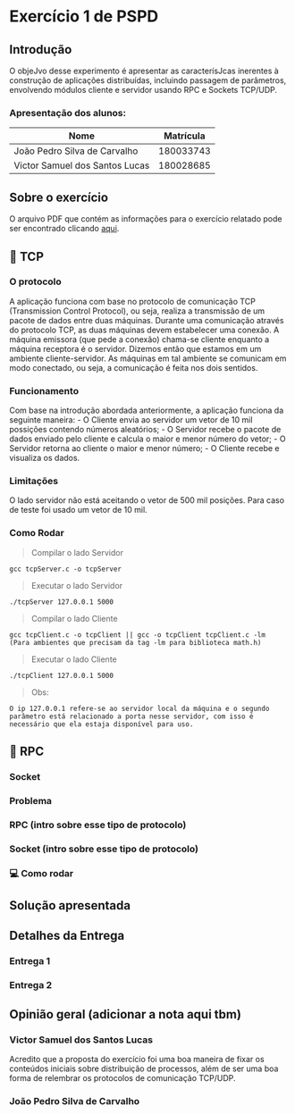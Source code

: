 # Exercício 1 de PSPD

## Introdução

O objeJvo desse experimento é apresentar as caracterísJcas inerentes à construção de aplicações distribuídas, incluindo passagem de parâmetros, envolvendo módulos cliente e servidor usando RPC e Sockets TCP/UDP.

### Apresentação dos alunos:

| Nome | Matrícula |
| ---- | --------- |
| João Pedro Silva de Carvalho | 180033743 |
| Victor Samuel dos Santos Lucas | 180028685 |

## Sobre o exercício
O arquivo PDF que contém as informações para o exercício relatado pode ser encontrado clicando [aqui](PSPD2022_1_Lab1.pdf).

## 🚀 TCP 

### O protocolo
A aplicação funciona com base no protocolo de comunicação TCP (Transmission Control Protocol), ou seja, realiza a transmissão de um pacote de dados entre duas máquinas. Durante uma comunicação através do protocolo TCP, as duas máquinas devem estabelecer uma conexão. A máquina emissora (que pede a conexão) chama-se cliente enquanto a máquina receptora é o servidor. Dizemos então que estamos em um ambiente cliente-servidor. As máquinas em tal ambiente se comunicam em modo conectado, ou seja, a comunicação é feita nos dois sentidos.

### Funcionamento
Com base na introdução abordada anteriormente, a aplicação funciona da seguinte maneira: 
    - O Cliente envia ao servidor um vetor de 10 mil possições contendo números aleatórios;
    - O Servidor recebe o pacote de dados enviado pelo cliente e calcula o maior e menor número do vetor;
    - O Servidor retorna ao cliente o maior e menor número;
    - O Cliente recebe e visualiza os dados.

### Limitações
O lado servidor não está aceitando o vetor de 500 mil posições. Para caso de teste foi usado um vetor de 10 mil. 

### Como Rodar
> Compilar o lado Servidor 

    gcc tcpServer.c -o tcpServer
> Executar o lado Servidor 

    ./tcpServer 127.0.0.1 5000
> Compilar o lado Cliente 

    gcc tcpClient.c -o tcpClient || gcc -o tcpClient tcpClient.c -lm  (Para ambientes que precisam da tag -lm para biblioteca math.h)
> Executar o lado Cliente 

    ./tcpClient 127.0.0.1 5000
> Obs: 
    
    O ip 127.0.0.1 refere-se ao servidor local da máquina e o segundo parâmetro está relacionado a porta nesse servidor, com isso é necessário que ela estaja disponível para uso. 

## 🚀 RPC 

### Socket

### Problema

### RPC (intro sobre esse tipo de protocolo)

### Socket (intro sobre esse tipo de protocolo)

### 💻 Como rodar 

## Solução apresentada

## Detalhes da Entrega

### Entrega 1

### Entrega 2

## Opinião geral (adicionar a nota aqui tbm)

### Victor Samuel dos Santos Lucas
Acredito que a proposta do exercício foi uma boa maneira de fixar os conteúdos iniciais sobre distribuição de processos, além de ser uma boa forma de relembrar os protocolos de comunicação TCP/UDP.

### João Pedro Silva de Carvalho
